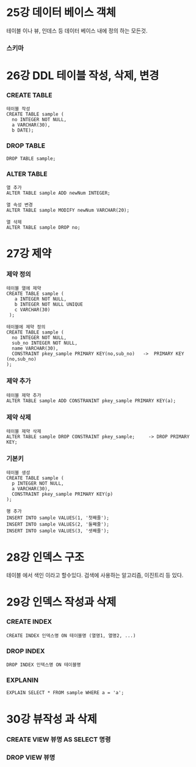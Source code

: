 
# 25강 데이터 베이스 객체
테이블 이나 뷰, 인데스 등 데이터 베이스 내에 정의 하는 모든것.


### 스키마


# 26강 DDL 테이블 작성, 삭제, 변경

### CREATE TABLE
```MySQL
테이블 작성
CREATE TABLE sample (
  no INTEGER NOT NULL,
  a VARCHAR(30),
  b DATE);
```

### DROP TABLE 
```MySQL
DROP TABLE sample;
```

### ALTER TABLE
```MySQL
열 추가
ALTER TABLE sample ADD newNum INTEGER;
```
```MySQL
열 속성 변경
ALTER TABLE sample MODIFY newNum VARCHAR(20);
```
```MySQL
열 삭제
ALTER TABLE sample DROP no;
```

# 27강 제약

### 제약 정의
```MySQL
테이블 열에 제약
CREATE TABLE sample (
   a INTEGER NOT NULL,
   b INTEGER NOT NULL UNIQUE
   c VARCHAR(30)
 );
```
```MySQL
테이블에 제약 정의
CREATE TABLE sample (
  no INTEGER NOT NULL,
  sub_no INTEGER NOT NULL,
  name VARCHAR(30),
  CONSTRAINT pkey_sample PRIMARY KEY(no,sub_no)   ->  PRIMARY KEY (no,sub_no)
);
```

### 제약 추가
```MySQL
테이블 제약 추가
ALTER TABLE sample ADD CONSTRANINT pkey_sample PRIMARY KEY(a);
```

### 제약 삭제
```MySQL
테이블 제약 삭제
ALTER TABLE sample DROP CONSTRAINT pkey_sample;     -> DROP PRIMARY KEY;
```


### 기본키
```MySQL
테이블 생성
CREATE TABLE sample (
  p INTEGER NOT NULL,
  a VARCHAR(30),
  CONSTRAINT pkey_sample PRIMARY KEY(p)
);
```
```MySQL
행 추가
INSERT INTO sample VALUES(1, '첫째줄');
INSERT INTO sample VALUES(2, '둘째줄');
INSERT INTO sample VALUES(3, '셋째줄');
```

# 28강 인덱스 구조
테이블 에서 색인 이라고 할수있다.
검색에 사용하는 알고리즘, 이진트리 등 있다.

# 29강 인덱스 작성과 삭제

### CREATE INDEX
```MySQL
CREATE INDEX 인덱스명 ON 테이블명 (열명1, 열명2, ...)
```

### DROP INDEX
```MySQL
DROP INDEX 인덱스명 ON 테이블명
```

### EXPLANIN
```MySQL
EXPLAIN SELECT * FROM sample WHERE a = 'a';
```

# 30강 뷰작성 과 삭제

### CREATE VIEW 뷰명 AS SELECT 명령
### DROP VIEW 뷰명


